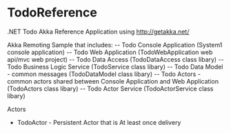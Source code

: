 # TodoReference

.NET Todo Akka Reference Application using http://getakka.net/

Akka Remoting Sample that includes: 
-- Todo Console Application (System1 console application)
-- Todo Web Application (TodoWebApplication web api/mvc web project)
-- Todo Data Access (TodoDataAccess class libary)
-- Todo Business Logic Service (TodoService class libary)
-- Todo Data Model - common messages (TodoDataModel class libary)
-- Todo Actors - common actors shared between Console Application and Web Application (TodoActors class libary)
-- Todo Actor Service (TodoActorService class libary)

Actors
- TodoActor - Persistent Actor that is At least once delivery